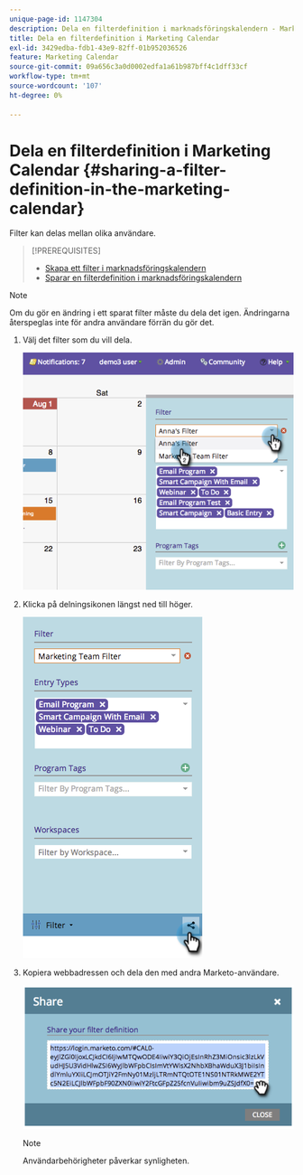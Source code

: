 ```yaml
---
unique-page-id: 1147304
description: Dela en filterdefinition i marknadsföringskalendern - Marketo Docs - produktdokumentation
title: Dela en filterdefinition i Marketing Calendar
exl-id: 3429edba-fdb1-43e9-82ff-01b952036526
feature: Marketing Calendar
source-git-commit: 09a656c3a0d0002edfa1a61b987bff4c1dff33cf
workflow-type: tm+mt
source-wordcount: '107'
ht-degree: 0%

---
```


# Dela en filterdefinition i Marketing Calendar {#sharing-a-filter-definition-in-the-marketing-calendar}

Filter kan delas mellan olika användare.

>[!PREREQUISITES]
>
>* [Skapa ett filter i marknadsföringskalendern](/help/marketo/product-docs/core-marketo-concepts/marketing-calendar/working-with-the-calendar/filtering-the-marketing-calendar.md)
>* [Sparar en filterdefinition i marknadsföringskalendern](/help/marketo/product-docs/core-marketo-concepts/marketing-calendar/working-with-the-calendar/saving-a-filter-definition-in-the-marketing-calendar.md)

>[!NOTE]
>
> Om du gör en ändring i ett sparat filter måste du dela det igen. Ändringarna återspeglas inte för andra användare förrän du gör det.

1. Välj det filter som du vill dela.

   ![](assets/image2014-9-24-11-3a31-3a19.png)

1. Klicka på delningsikonen längst ned till höger.

   ![](assets/image2014-9-24-11-3a31-3a24.png)

1. Kopiera webbadressen och dela den med andra Marketo-användare.

   ![](assets/image2014-9-24-11-3a31-3a29.png)

   >[!NOTE]
   >
   >Användarbehörigheter påverkar synligheten.
